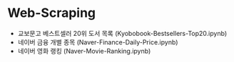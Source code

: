 # Web-Scraping
- 교보문고 베스트셀러 20위 도서 목록 (Kyobobook-Bestsellers-Top20.ipynb)
- 네이버 금융 개별 종목 (Naver-Finance-Daily-Price.ipynb)
- 네이버 영화 랭킹 (Naver-Movie-Ranking.ipynb)
